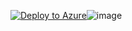 [![Deploy to Azure](https://aka.ms/deploytoazurebutton)](https://portal.azure.com/#create/Microsoft.Template/uri/https%3A%2F%2Fraw.githubusercontent.com%2FGdNCoder%2FAzure_ResourceDeploy%2Fmain%2FStorage%2Fstoarage-account-create%2Fazuredeploy.json)![image](https://github.com/GdNCoder/Azure_ResourceDeploy/assets/12021212/a8d84004-9ccb-4906-a157-68516812ce4c)
